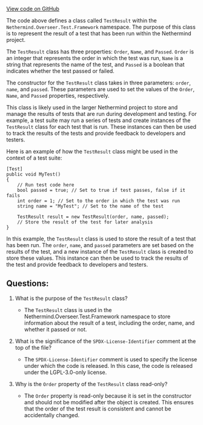 [View code on GitHub](https://github.com/NethermindEth/nethermind/src/Nethermind/Nethermind.Overseer.Test/Framework/TestResult.cs)

The code above defines a class called `TestResult` within the `Nethermind.Overseer.Test.Framework` namespace. The purpose of this class is to represent the result of a test that has been run within the Nethermind project. 

The `TestResult` class has three properties: `Order`, `Name`, and `Passed`. `Order` is an integer that represents the order in which the test was run, `Name` is a string that represents the name of the test, and `Passed` is a boolean that indicates whether the test passed or failed. 

The constructor for the `TestResult` class takes in three parameters: `order`, `name`, and `passed`. These parameters are used to set the values of the `Order`, `Name`, and `Passed` properties, respectively. 

This class is likely used in the larger Nethermind project to store and manage the results of tests that are run during development and testing. For example, a test suite may run a series of tests and create instances of the `TestResult` class for each test that is run. These instances can then be used to track the results of the tests and provide feedback to developers and testers. 

Here is an example of how the `TestResult` class might be used in the context of a test suite:

```
[Test]
public void MyTest()
{
    // Run test code here
    bool passed = true; // Set to true if test passes, false if it fails
    int order = 1; // Set to the order in which the test was run
    string name = "MyTest"; // Set to the name of the test

    TestResult result = new TestResult(order, name, passed);
    // Store the result of the test for later analysis
}
```

In this example, the `TestResult` class is used to store the result of a test that has been run. The `order`, `name`, and `passed` parameters are set based on the results of the test, and a new instance of the `TestResult` class is created to store these values. This instance can then be used to track the results of the test and provide feedback to developers and testers.
## Questions: 
 1. What is the purpose of the `TestResult` class?
    - The `TestResult` class is used in the Nethermind.Overseer.Test.Framework namespace to store information about the result of a test, including the order, name, and whether it passed or not.

2. What is the significance of the `SPDX-License-Identifier` comment at the top of the file?
    - The `SPDX-License-Identifier` comment is used to specify the license under which the code is released. In this case, the code is released under the LGPL-3.0-only license.

3. Why is the `Order` property of the `TestResult` class read-only?
    - The `Order` property is read-only because it is set in the constructor and should not be modified after the object is created. This ensures that the order of the test result is consistent and cannot be accidentally changed.